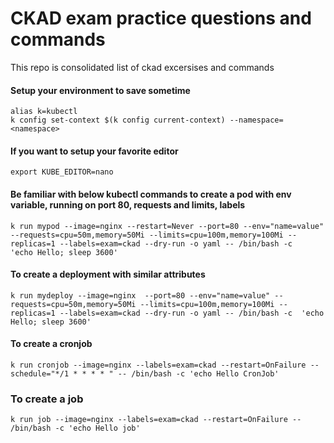 # CKAD exam practice questions and commands 

This repo is consolidated list of ckad excersises and commands 

#### Setup your environment to save sometime 
```
alias k=kubectl 
k config set-context $(k config current-context) --namespace=<namespace>
```
#### If you want to setup your favorite editor 
```
export KUBE_EDITOR=nano

```
#### Be familiar with below kubectl commands to create a pod with env variable, running on port 80, requests and limits, labels  
```
k run mypod --image=nginx --restart=Never --port=80 --env="name=value" --requests=cpu=50m,memory=50Mi --limits=cpu=100m,memory=100Mi --replicas=1 --labels=exam=ckad --dry-run -o yaml -- /bin/bash -c 
'echo Hello; sleep 3600' 

```

#### To create a deployment with similar attributes 
```
k run mydeploy --image=nginx  --port=80 --env="name=value" --requests=cpu=50m,memory=50Mi --limits=cpu=100m,memory=100Mi --replicas=1 --labels=exam=ckad --dry-run -o yaml -- /bin/bash -c  'echo Hello; sleep 3600'  

```
#### To create a cronjob 
```
k run cronjob --image=nginx --labels=exam=ckad --restart=OnFailure --schedule="*/1 * * * * " -- /bin/bash -c 'echo Hello CronJob'
```
### To create a job 
```
k run job --image=nginx --labels=exam=ckad --restart=OnFailure -- /bin/bash -c 'echo Hello job'
